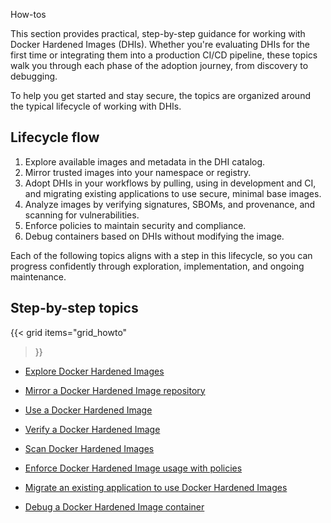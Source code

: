 How-tos


This section provides practical, step-by-step guidance for working with Docker
Hardened Images (DHIs). Whether you're evaluating DHIs for the first time or
integrating them into a production CI/CD pipeline, these topics walk you
through each phase of the adoption journey, from discovery to debugging.

To help you get started and stay secure, the topics are organized around the
typical lifecycle of working with DHIs.

## Lifecycle flow

1. Explore available images and metadata in the DHI catalog.
2. Mirror trusted images into your namespace or registry.
3. Adopt DHIs in your workflows by pulling, using in development and CI, and
   migrating existing applications to use secure, minimal base images.
4. Analyze images by verifying signatures, SBOMs, and provenance, and scanning
   for vulnerabilities.
5. Enforce policies to maintain security and compliance.
6. Debug containers based on DHIs without modifying the image.

Each of the following topics aligns with a step in this lifecycle, so you can progress
confidently through exploration, implementation, and ongoing maintenance.

## Step-by-step topics

{{< grid
  items="grid_howto"
>}}


- [Explore Docker Hardened Images](https://docs.docker.com/dhi/how-to/explore/)

- [Mirror a Docker Hardened Image repository](https://docs.docker.com/dhi/how-to/mirror/)

- [Use a Docker Hardened Image](https://docs.docker.com/dhi/how-to/use/)

- [Verify a Docker Hardened Image](https://docs.docker.com/dhi/how-to/verify/)

- [Scan Docker Hardened Images](https://docs.docker.com/dhi/how-to/scan/)

- [Enforce Docker Hardened Image usage with policies](https://docs.docker.com/dhi/how-to/policies/)

- [Migrate an existing application to use Docker Hardened Images](https://docs.docker.com/dhi/how-to/migrate/)

- [Debug a Docker Hardened Image container](https://docs.docker.com/dhi/how-to/debug/)
